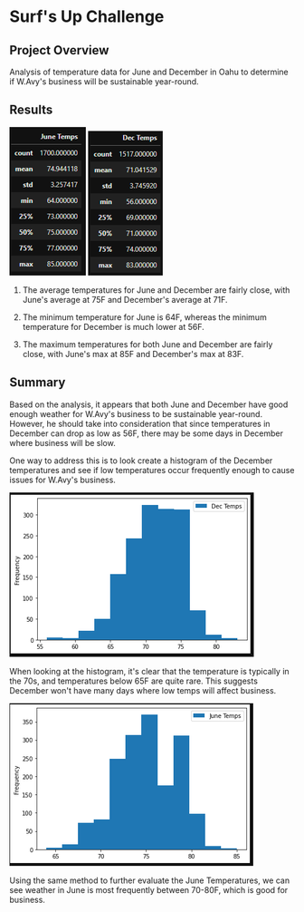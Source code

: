 # Surf's Up Challenge

## Project Overview
Analysis of temperature data for June and December in Oahu to determine if W.Avy's business will be sustainable year-round.

## Results

![June Temperature Statistics](resources/juneStats.png)
![December Temperature Statistics](resources/decStats.png)

 1. The average temperatures for June and December are fairly close, with June's average at 75F and December's average at 71F.



 2. The minimum temperature for June is 64F, whereas the minimum temperature for December is much lower at 56F.




 3. The maximum temperatures for both June and December are fairly close, with June's max at 85F and December's max at 83F.

 ## Summary
Based on the analysis, it appears that both June and December have good enough weather for W.Avy's business to be sustainable year-round. However, he should take into consideration that since temperatures in December can drop as low as 56F, there may be some days in December where business will be slow. 

One way to address this is to look create a histogram of the December temperatures and see if low temperatures occur frequently enough to cause issues for W.Avy's business. 

![December Temperature Frequencies](resources/Dec-hist.png)

When looking at the histogram, it's clear that the temperature is typically in the 70s, and temperatures below 65F are quite rare. This suggests December won't have many days where low temps will affect business. 

![June Temperature Frequencies](resources/June-hist.png)

Using the same method to further evaluate the June Temperatures, we can see weather in June is most frequently between 70-80F, which is good for business. 